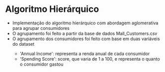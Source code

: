 <h1>Algoritmo Hierárquico</h1>
<ul>
<li> Implementação do algoritmo hierárquico com abordagem aglomerativa para agrupar consumidores </li>
<li> O agrupamento foi feito a partir da base de dados Mall_Customers.csv </li>
<li> O agrupamento dos consumidores foi feito com base em duas variáveis do dataset </li>
  <ul>
  <li> 'Annual Income': representa a renda anual de cada consumidor </li>
  <li> 'Spending Score': score, que varia de 1 a 100, e representa o quanto o consumidor gastou </li>
  </ul>
</ul>

